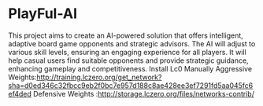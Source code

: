 # PlayFul-AI
This project aims to create an AI-powered solution that offers intelligent, adaptive board game opponents and strategic advisors. The AI will adjust to various skill levels, ensuring an engaging experience for all players. It will help casual users find suitable opponents and provide strategic guidance, enhancing gameplay and competitiveness.
Install Lc0 Manually 
Aggressive Weights:http://training.lczero.org/get_network?sha=d0ed346c32fbcc9eb2f0bc7e957d188c8ae428ee3ef7291fd5aa045fc6ef4ded
Defensive Weights :http://storage.lczero.org/files/networks-contrib/
